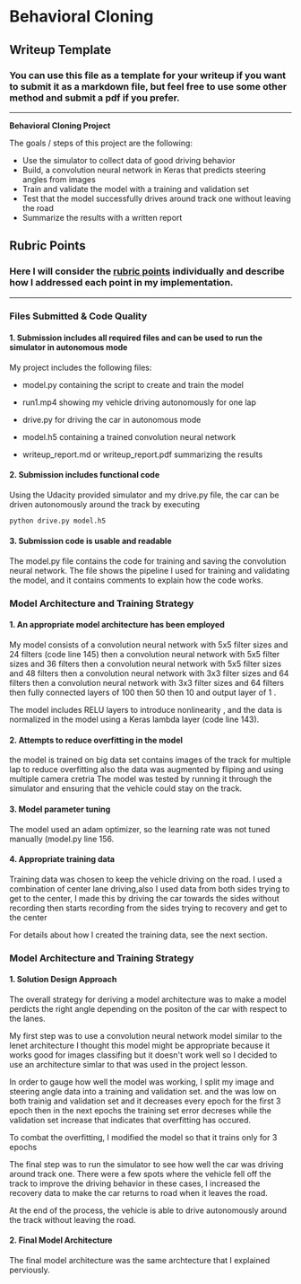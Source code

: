 # **Behavioral Cloning** 

## Writeup Template

### You can use this file as a template for your writeup if you want to submit it as a markdown file, but feel free to use some other method and submit a pdf if you prefer.

---

**Behavioral Cloning Project**

The goals / steps of this project are the following:
* Use the simulator to collect data of good driving behavior
* Build, a convolution neural network in Keras that predicts steering angles from images
* Train and validate the model with a training and validation set
* Test that the model successfully drives around track one without leaving the road
* Summarize the results with a written report


## Rubric Points
### Here I will consider the [rubric points](https://review.udacity.com/#!/rubrics/432/view) individually and describe how I addressed each point in my implementation.  

---
### Files Submitted & Code Quality

#### 1. Submission includes all required files and can be used to run the simulator in autonomous mode

My project includes the following files:
* model.py containing the script to create and train the model

* run1.mp4 showing my vehicle driving autonomously for  one lap

* drive.py for driving the car in autonomous mode
* model.h5 containing a trained convolution neural network 
* writeup_report.md or writeup_report.pdf summarizing the results

#### 2. Submission includes functional code
Using the Udacity provided simulator and my drive.py file, the car can be driven autonomously around the track by executing 
```sh
python drive.py model.h5 
```

#### 3. Submission code is usable and readable

The model.py file contains the code for training and saving the convolution neural network. The file shows the pipeline I used for training and validating the model, and it contains comments to explain how the code works. 

### Model Architecture and Training Strategy

#### 1. An appropriate model architecture has been employed

My model consists of a convolution neural network with 5x5 filter sizes and 24 filters (code line 145)
then a convolution neural network with 5x5 filter sizes and 36 filters
then a convolution neural network with 5x5 filter sizes and 48 filters
then  a convolution neural network with 3x3 filter sizes and 64 filters
then  a convolution neural network with 3x3 filter sizes and 64 filters
then fully connected layers of 100 then 50 then 10 and output layer of 1 .

The model includes RELU layers to introduce nonlinearity , and the data is normalized in the model using a Keras lambda layer (code line 143). 

#### 2. Attempts to reduce overfitting in the model

the model is trained on big data set contains images of the track  for multiple lap to reduce overfitting also the data was augmented by fliping and using multiple camera cretria
 The model was tested by running it through the simulator and ensuring that the vehicle could stay on the track.

#### 3. Model parameter tuning

The model used an adam optimizer, so the learning rate was not tuned manually (model.py line 156.

#### 4. Appropriate training data

Training data was chosen to keep the vehicle driving on the road. I used a combination of center lane driving,also I used data from both sides 
trying to get to the center, I made this by driving the car towards the sides without recording then starts recording from the sides trying to recovery and get to the center

For details about how I created the training data, see the next section. 

### Model Architecture and Training Strategy

#### 1. Solution Design Approach

The overall strategy for deriving a model architecture was to make a model perdicts the right angle depending on the positon of the car with respect to the lanes.

My first step was to use a convolution neural network model similar to the lenet architecture I thought this model might be appropriate because it works good for images classifing 
but it doesn't work well so I decided to use an architecture simlar to that was used in the project lesson.

In order to gauge how well the model was working, I split my image and steering angle data into a training and validation set. and the was low on both trainig and validation set and it decreases 
every epoch for the first 3 epoch then in the next epochs the training set error decreses while the validation set increase that indicates that overfitting has occured.


To combat the overfitting, I modified the model so that it trains only for 3 epochs


The final step was to run the simulator to see how well the car was driving around track one. There were a few spots where the vehicle fell off the track to improve the driving behavior in these cases, I increased the recovery data to make the car returns to road when it leaves the road.

At the end of the process, the vehicle is able to drive autonomously around the track without leaving the road.

#### 2. Final Model Architecture

The final model architecture was the same archtecture that I explained perviously.


